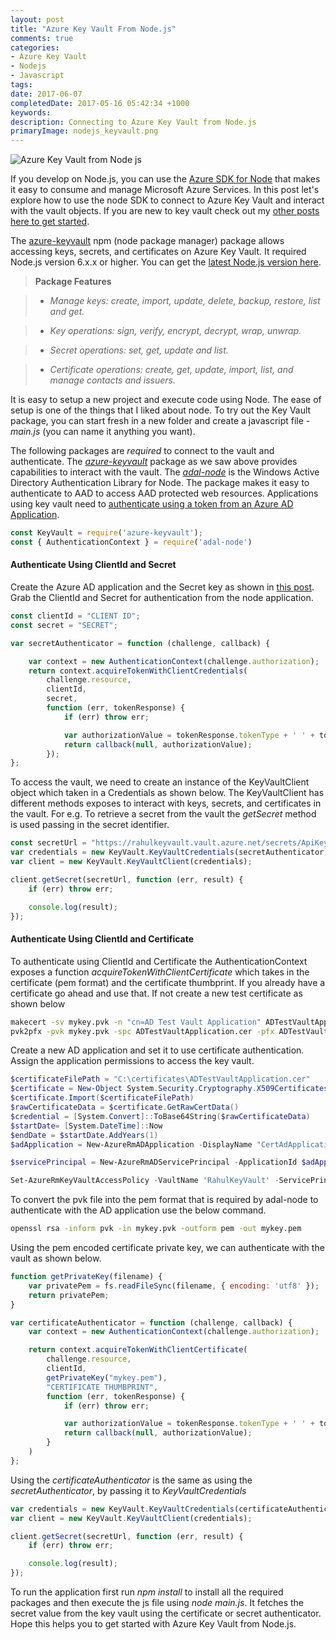 ```yaml
---
layout: post
title: "Azure Key Vault From Node.js"
comments: true
categories: 
- Azure Key Vault
- Nodejs
- Javascript
tags: 
date: 2017-06-07
completedDate: 2017-05-16 05:42:34 +1000
keywords: 
description: Connecting to Azure Key Vault from Node.js
primaryImage: nodejs_keyvault.png
---
```


<img src="{{site.images_root}}/nodejs_keyvault.png" alt="Azure Key Vault from Node js" class="center" />

If you develop on Node.js, you can use the [Azure SDK for Node](https://github.com/Azure/azure-sdk-for-node) that makes it easy to consume and manage Microsoft Azure Services. In this post let's explore how to use the node SDK to connect to Azure Key Vault and interact with the vault objects. If you are new to key vault check out my [other posts here to get started](http://www.rahulpnath.com/blog/category/azure-key-vault/).

The [azure-keyvault](https://www.npmjs.com/package/azure-keyvault) npm (node package manager) package allows accessing keys, secrets, and certificates on Azure Key Vault. It required Node.js version 6.x.x or higher. You can get the [latest Node.js version here](https://nodejs.org/en/).

> **Package Features**

> - *Manage keys: create, import, update, delete, backup, restore, list and get.*

> - *Key operations: sign, verify, encrypt, decrypt, wrap, unwrap.*

> - *Secret operations: set, get, update and list.*

> - *Certificate operations: create, get, update, import, list, and manage contacts and issuers.*

It is easy to setup a new project and execute code using Node. The ease of setup is one of the things that I liked about node. To try out the Key Vault package, you can start fresh in a new folder and create a javascript file - *main.js* (you can name it anything you want). 

The following packages are *required* to connect to the vault and authenticate. The *[azure-keyvault](https://www.npmjs.com/package/azure-keyvault)* package as we saw above provides capabilities to interact with the vault. The [*adal-node*](https://www.npmjs.com/package/adal-node) is the Windows Active Directory Authentication Library for Node. The package makes it easy to authenticate to AAD to access AAD protected web resources. Applications using key vault need to [authenticate using a token from an Azure AD Application](http://www.rahulpnath.com/blog/authenticating-a-client-application-with-azure-key-vault/).

``` js
const KeyVault = require('azure-keyvault');
const { AuthenticationContext } = require('adal-node')
```

#### **Authenticate Using ClientId and Secret**

Create the Azure AD application and the Secret key as shown in [this post](http://www.rahulpnath.com/blog/authenticating-a-client-application-with-azure-key-vault/). Grab the ClientId and Secret for authentication from the node application. 

``` js
const clientId = "CLIENT ID";
const secret = "SECRET";

var secretAuthenticator = function (challenge, callback) {

    var context = new AuthenticationContext(challenge.authorization);
    return context.acquireTokenWithClientCredentials(
        challenge.resource,
        clientId,
        secret,
        function (err, tokenResponse) {
            if (err) throw err;

            var authorizationValue = tokenResponse.tokenType + ' ' + tokenResponse.accessToken;
            return callback(null, authorizationValue);
        });
};
```

To access the vault, we need to create an instance of the KeyVaultClient object which taken in a Credentials as shown below. The KeyVaultClient has different methods exposes to interact with keys, secrets, and certificates in the vault. For e.g. To retrieve a secret from the vault the *getSecret* method is used passing in the secret identifier.

``` js
const secretUrl = "https://rahulkeyvault.vault.azure.net/secrets/ApiKey/b56396d7a46f4f848481de2e149ef069";
var credentials = new KeyVault.KeyVaultCredentials(secretAuthenticator);
var client = new KeyVault.KeyVaultClient(credentials);

client.getSecret(secretUrl, function (err, result) {
    if (err) throw err;

    console.log(result);
});
```

#### **Authenticate Using ClientId and Certificate**

To authenticate using ClientId and Certificate the AuthenticationContext exposes a function *acquireTokenWithClientCertificate* which takes in the certificate (pem format) and the certificate thumbprint. If you already have a certificate go ahead and use that. If not create a new test certificate as shown below

``` bash
makecert -sv mykey.pvk -n "cn=AD Test Vault Application" ADTestVaultApplication.cer -b 03/03/2017 -e 06/05/2018 -r
pvk2pfx -pvk mykey.pvk -spc ADTestVaultApplication.cer -pfx ADTestVaultApplication.pfx -po test
```

Create a new AD application and set it to use certificate authentication. Assign the application permissions to access the key vault.

``` powershell
$certificateFilePath = "C:\certificates\ADTestVaultApplication.cer"
$certificate = New-Object System.Security.Cryptography.X509Certificates.X509Certificate2
$certificate.Import($certificateFilePath)
$rawCertificateData = $certificate.GetRawCertData()
$credential = [System.Convert]::ToBase64String($rawCertificateData)
$startDate= [System.DateTime]::Now
$endDate = $startDate.AddYears(1)
$adApplication = New-AzureRmADApplication -DisplayName "CertAdApplication" -HomePage  "http://www.test.com" -IdentifierUris "http://www.test.com" -CertValue $credential  -StartDate $startDate -EndDate $endDate

$servicePrincipal = New-AzureRmADServicePrincipal -ApplicationId $adApplication.ApplicationId

Set-AzureRmKeyVaultAccessPolicy -VaultName 'RahulKeyVault' -ServicePrincipalName $servicePrincipal.ServicePrincipalNames[0] -PermissionsToSecrets all -PermissionToKeys all 
```
To convert the pvk file into the pem format that is required by adal-node to authenticate with the AD application use the below command.

``` bash
openssl rsa -inform pvk -in mykey.pvk -outform pem -out mykey.pem
```

Using the pem encoded certificate private key, we can authenticate with the vault as shown below.

``` js
function getPrivateKey(filename) {
    var privatePem = fs.readFileSync(filename, { encoding: 'utf8' });
    return privatePem;
}

var certificateAuthenticator = function (challenge, callback) {
    var context = new AuthenticationContext(challenge.authorization);

    return context.acquireTokenWithClientCertificate(
        challenge.resource,
        clientId,
        getPrivateKey("mykey.pem"),
        "CERTIFICATE THUMBPRINT",
        function (err, tokenResponse) {
            if (err) throw err;

            var authorizationValue = tokenResponse.tokenType + ' ' + tokenResponse.accessToken;
            return callback(null, authorizationValue);
        }
    )
};
```

Using the *certificateAuthenticator* is the same as using the *secretAuthenticator*, by passing it to *KeyVaultCredentials*

``` js
var credentials = new KeyVault.KeyVaultCredentials(certificateAuthenticator);
var client = new KeyVault.KeyVaultClient(credentials);

client.getSecret(secretUrl, function (err, result) {
    if (err) throw err;

    console.log(result);
});
```

To run the application first run *npm install* to install all the required packages and then execute the js file using *node main.js*. It fetches the secret value from the key vault using the certificate or secret authenticator. Hope this helps you to get started with Azure Key Vault from Node.js.